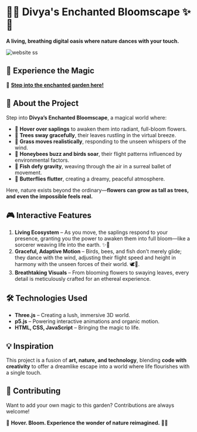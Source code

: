 # 🌿✨ Divya's Enchanted Bloomscape ✨🌸  

**A living, breathing digital oasis where nature dances with your touch.**  

![website ss](https://github.com/user-attachments/assets/e2cdf6d5-6b99-44f9-b0c5-d016790b6a24)


## 🚀 Experience the Magic  
🔗 **[Step into the enchanted garden here!](https://www.codedex.io/X2iVoxPFn34ml4LWPfLX/live)**  

## 🌸 About the Project  
Step into **Divya’s Enchanted Bloomscape**, a magical world where:  
- 🌱 **Hover over saplings** to awaken them into radiant, full-bloom flowers.  
- 🌳 **Trees sway gracefully**, their leaves rustling in the virtual breeze.  
- 🌾 **Grass moves realistically**, responding to the unseen whispers of the wind.  
- 🐝 **Honeybees buzz and birds soar**, their flight patterns influenced by environmental factors.  
- 🐠 **Fish defy gravity**, weaving through the air in a surreal ballet of movement.
- 🦋 **Butterflies flutter**, creating a dreamy, peaceful atmosphere.  

Here, nature exists beyond the ordinary—**flowers can grow as tall as trees, and even the impossible feels real.**  

## 🎮 Interactive Features  
1. **Living Ecosystem** – As you move, the saplings respond to your presence, granting you the power to awaken them into full bloom—like a sorcerer weaving life into the earth. ✨🌸  
2. **Graceful, Adaptive Motion** –  Birds, bees, and fish don’t merely glide; they dance with the wind, adjusting their flight speed and height in harmony with the unseen forces of their world. 🕊️🐝.
3. **Breathtaking Visuals** – From blooming flowers to swaying leaves, every detail is meticulously crafted for an ethereal experience.  

## 🛠️ Technologies Used  
- **Three.js** – Creating a lush, immersive 3D world.  
- **p5.js** – Powering interactive animations and organic motion.   
- **HTML, CSS, JavaScript** – Bringing the magic to life.  


## 💡 Inspiration  
This project is a fusion of **art, nature, and technology**, blending **code with creativity** to offer a dreamlike escape into a world where life flourishes with a single touch.  

## 🤝 Contributing  
Want to add your own magic to this garden? Contributions are always welcome!  
  

🌸 **Hover. Bloom. Experience the wonder of nature reimagined.** 🌿✨  

